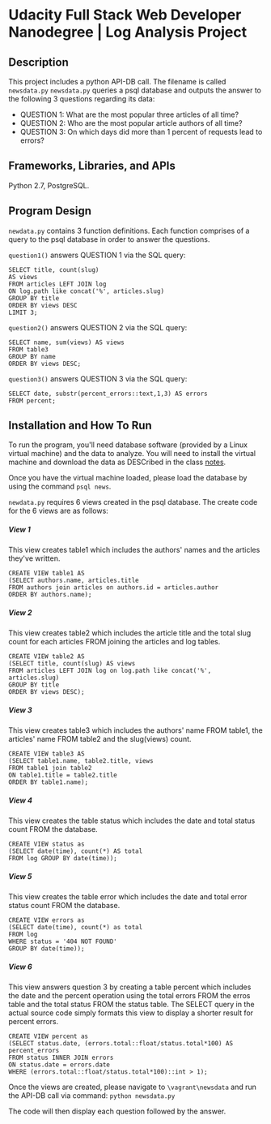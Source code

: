 # Udacity Full Stack Web Developer Nanodegree | Log Analysis Project

## Description

This project includes a python API-DB call. The filename is called `newsdata.py`
`newsdata.py` queries a psql database and outputs the answer to the following 3 questions regarding its data:

* QUESTION 1: What are the most popular three articles of all time?
* QUESTION 2: Who are the most popular article authors of all time?
* QUESTION 3: On which days did more than 1 percent of requests lead to errors?

## Frameworks, Libraries, and APIs

Python 2.7, PostgreSQL.

## Program Design

`newdata.py` contains 3 function definitions. Each function comprises of a query to the psql database in order to answer the questions.

`question1()` answers QUESTION  1 via the SQL query:
```
SELECT title, count(slug)
AS views
FROM articles LEFT JOIN log
ON log.path like concat('%', articles.slug)
GROUP BY title
ORDER BY views DESC
LIMIT 3;
```

`question2()` answers QUESTION 2 via the SQL query:
```
SELECT name, sum(views) AS views
FROM table3
GROUP BY name
ORDER BY views DESC;
```
`question3()` answers QUESTION 3 via the SQL query:
```
SELECT date, substr(percent_errors::text,1,3) AS errors
FROM percent;
```

## Installation and How To Run

To run the program, you'll need database software (provided by a Linux virtual machine) and the data to analyze. You will need to install the virtual machine and download the data as DESCribed in the class [notes](https://classroom.udacity.com/nanodegrees/nd000/parts/b910112d-b5c0-4bfe-adca-6425b137ed12/modules/a3a0987f-fc76-4d14-a759-b2652d06ab2b/lessons/0aa64f0e-30be-455e-a30d-4cae963f75ea/concepts/a9cf98c8-0325-4c68-b972-58d5957f1a91).

Once you have the virtual machine loaded, please load the database by using the command `psql news`.

`newdata.py` requires 6 views created in the psql database. The create code for the 6 views are as follows:

##### View 1

This view creates table1 which includes the authors' names and the articles they've written.
```
CREATE VIEW table1 AS
(SELECT authors.name, articles.title
FROM authors join articles on authors.id = articles.author
ORDER BY authors.name);
```

##### View 2

This view creates table2 which includes the article title and the total slug count for each articles FROM joining the articles and log tables.
```
CREATE VIEW table2 AS
(SELECT title, count(slug) AS views
FROM articles LEFT JOIN log on log.path like concat('%', articles.slug)
GROUP BY title
ORDER BY views DESC);
```

##### View 3

This view creates table3 which includes the authors' name FROM table1, the articles' name FROM table2 and the slug(views) count.
```
CREATE VIEW table3 AS
(SELECT table1.name, table2.title, views
FROM table1 join table2
ON table1.title = table2.title
ORDER BY table1.name);
```

##### View 4

This view creates the table status which includes the date and total status count FROM the database.
```
CREATE VIEW status as
(SELECT date(time), count(*) AS total
FROM log GROUP BY date(time));
```

##### View 5

This view creates the table error which includes the date and total error status count FROM the database.
```
CREATE VIEW errors as
(SELECT date(time), count(*) as total
FROM log
WHERE status = '404 NOT FOUND'
GROUP BY date(time));
```

##### View 6

This view answers question 3 by creating a table percent which includes the date and the percent operation using the total errors FROM the erros table and the total status FROM the status table. The SELECT query in the actual source code simply formats this view to display a shorter result for percent errors.

```
CREATE VIEW percent as
(SELECT status.date, (errors.total::float/status.total*100) AS percent_errors
FROM status INNER JOIN errors
ON status.date = errors.date
WHERE (errors.total::float/status.total*100)::int > 1);
```

Once the views are created, please navigate to `\vagrant\newsdata` and run the API-DB call via command: `python newsdata.py`

The code will then display each question followed by the answer.